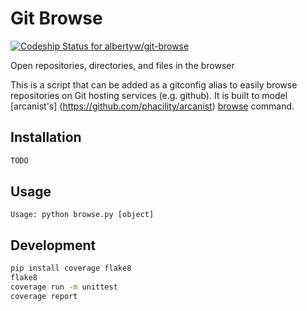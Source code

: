 Git Browse
==========

[ ![Codeship Status for albertyw/git-browse](https://codeship.com/projects/fbd67810-b952-0134-2c2e-166255a25182/status?branch=master)](https://codeship.com/projects/194945)

Open repositories, directories, and files in the browser

This is a script that can be added as a gitconfig alias to easily browse
repositories on Git hosting services (e.g. github).  It is built to model
[arcanist's] (https://github.com/phacility/arcanist)
[browse](https://github.com/phacility/arcanist/blob/master/src/workflow/ArcanistBrowseWorkflow.php)
command.

Installation
------------

```bash
TODO
```

Usage
-----

```
Usage: python browse.py [object]
```

Development
-----------

```bash
pip install coverage flake8
flake8
coverage run -m unittest
coverage report
```
